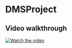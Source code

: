 # DMSProject

## Video walkthrough
[![Watch the video]([https://i.sstatic.net/Vp2cE.png)](https://youtu.be/vt5fpE0bzSY](https://www.youtube.com/watch?v=rbtTgP-yoMg))
